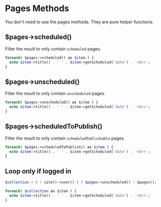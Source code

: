 # Pages Methods

You don't need to use the pages methods. They are pure helper functions.

## $pages->scheduled()

Filter the result to only contain `scheduled` pages.

```php
foreach( $pages->scheduled() as $item ) {
  echo $item->title() . ' ' . $item->getScheduled('date') . '<br>';
}
```

## $pages->unscheduled()

Filter the result to only contain `unscheduled` pages.

```php
foreach( $pages->unscheduled() as $item ) {
  echo $item->title() . ' ' . $item->getScheduled('date') . '<br>';
}
```

## $pages->scheduledToPublish()

Filter the result to only contain `scheduledPublishable` pages.

```php
foreach( $pages->scheduledToPublish() as $item ) {
  echo $item->title() . ' ' . $item->getScheduled('date') . '<br>';
}
```

## Loop only if logged in

```php
$collection = ( ! site()->user() ) ? $pages->unscheduled() : $pages();

foreach( $collection as $item ) {
  echo $item->title() . ' ' . $item->getScheduled('date') . '<br>';
}
```
